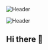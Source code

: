 ![Header](https://capsule-render.vercel.app/api?type=waving&color=gradient&height=200&section=header&text=Hi%20I'm%20Aditya!%20👋&fontSize=40&animation=fadeIn&fontAlignY=35&desc=Java%20Developer%20%7C%20Android%20Apps%20%7C%20Backend%20Developer&descAlignY=60)


![Header](https://capsule-render.vercel.app/api?type=waving&color=0A74DA&height=200&section=header&text=Hi%20I'm%20Aditya!%20👋&fontSize=40)
## Hi there 👋

<!--
**AdY21850/AdY21850** is a ✨ _special_ ✨ repository because its `README.md` (this file) appears on your GitHub profile.

Here are some ideas to get you started:

- 🔭 I’m currently working on ...
- 🌱 I’m currently learning ...
- 👯 I’m looking to collaborate on ...
- 🤔 I’m looking for help with ...
- 💬 Ask me about ...
- 📫 How to reach me: ...
- 😄 Pronouns: ...
- ⚡ Fun fact: ...
-->
